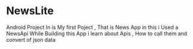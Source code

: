# NewsLite
Android Project
In is My first Poject  , That is News App  in this  i  Used a NewsApi 
While Building this App i learn about Apis , How to call them and convert of json data 
